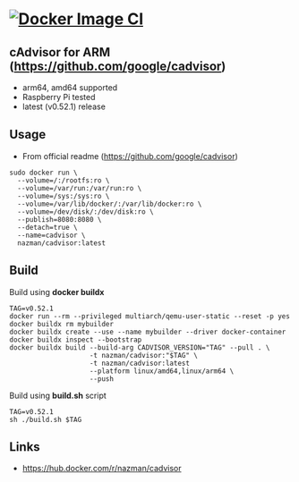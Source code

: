 # [![Docker Image CI](https://github.com/nazmang/cadvisor-docker/actions/workflows/docker-image.yml/badge.svg)](https://github.com/nazmang/cadvisor-docker/actions/workflows/docker-image.yml)

## cAdvisor for ARM (<https://github.com/google/cadvisor>)

* arm64, amd64 supported
* Raspberry Pi tested
* latest (v0.52.1) release

## Usage

* From official readme (<https://github.com/google/cadvisor>)

```shell
sudo docker run \
  --volume=/:/rootfs:ro \
  --volume=/var/run:/var/run:ro \
  --volume=/sys:/sys:ro \
  --volume=/var/lib/docker/:/var/lib/docker:ro \
  --volume=/dev/disk/:/dev/disk:ro \
  --publish=8080:8080 \
  --detach=true \
  --name=cadvisor \
  nazman/cadvisor:latest
```

## Build

Build using **docker buildx**

```shell
TAG=v0.52.1
docker run --rm --privileged multiarch/qemu-user-static --reset -p yes
docker buildx rm mybuilder
docker buildx create --use --name mybuilder --driver docker-container
docker buildx inspect --bootstrap
docker buildx build --build-arg CADVISOR_VERSION="TAG" --pull . \
                    -t nazman/cadvisor:"$TAG" \ 
                    -t nazman/cadvisor:latest 
                    --platform linux/amd64,linux/arm64 \ 
                    --push
```

Build using **build.sh** script

````shell
TAG=v0.52.1
sh ./build.sh $TAG
````

## Links

* <https://hub.docker.com/r/nazman/cadvisor>
